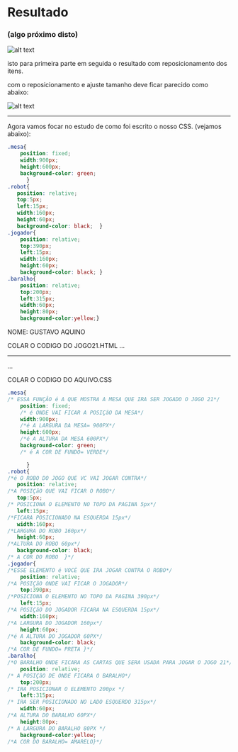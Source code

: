 # Resultado
### (algo próximo disto)

![alt text](image.png)

isto para primeira parte em seguida o resultado com reposicionamento dos itens.

com o reposicionamento e ajuste tamanho  deve ficar parecido como abaixo:

![alt text](image-1.png)

<hr>

Agora vamos focar no estudo de como foi escrito o nosso CSS. (vejamos abaixo):

``` css
.mesa{
    position: fixed;
    width:900px;
    height:600px;
    background-color: green;
      }
.robot{
   position: relative;
   top:5px;
   left:15px;
   width:160px;
   height:60px;
   background-color: black;  }      
.jogador{
    position: relative;
    top:390px;
    left:15px;
    width:160px;
    height:60px;
    background-color: black; }   
.baralho{
    position: relative;
    top:200px;
    left:315px;
    width:60px;
    height:80px;
    background-color:yellow;}   
```


NOME: GUSTAVO AQUINO

COLAR O CODIGO DO JOGO21.HTML
...
<!---->
<!DOCTYPE html> 
<!--<!DOCTYPE HTML> É UMA PARTE CRUCIAL DE QUALQUER DOCUMENTO HTML. ELA INFORMA AO NAVEGADOR QUAL A VERSÃO DO HTML ESTÁ SENDO USADA NO DOCUMENTO E AJUDA O NAVEGADOR A RENDERIZÁ-LO CORRETAMENTE.  -->
<html lang="en">
    <!--INDICAR O IDIOMA -->
<head>
    <!--A TAG <HEAD> NO HTML É USADA PARA INCLUIR INFORMAÇÕES SOBRE O DOCUMENTO, TAIS COMO O TÍTULO DA PÁGINA, META TAGS PARA SEO (SEARCH ENGINE OPTIMIZATION), LIGAÇÕES PARA FOLHAS DE ESTILO CSS EXTERNAS, SCRIPTS JAVASCRIPT EXTERNOS, E OUTROS META DADOS RELEVANTES PARA A PÁGINA.-->
    <meta charset="UTF-8">
    <!--A TAG <META CHARSET="UTF-8"> NO HTML ESPECIFICA A CODIFICAÇÃO DE CARACTERES UTF-8 PARA O DOCUMENTO, GARANTINDO QUE O NAVEGADOR INTERPRETE CORRETAMENTE OS CARACTERES ESPECIAIS, ACENTOS E SÍMBOLOS DE DIFERENTES IDIOMAS. ISSO É CRUCIAL PARA EXIBIR O TEXTO CORRETAMENTE, INDEPENDENTEMENTE DO IDIOMA UTILIZADO NA PÁGINA.-->
    <meta name="viewport" content="width=device-width, initial-scale=1.0">
    <!--A TAG <META NAME="VIEWPORT" CONTENT="WIDTH=DEVICE-WIDTH, INITIAL-SCALE=1.0"> NO HTML CONTROLA O LAYOUT E O DIMENSIONAMENTO DA PÁGINA EM DISPOSITIVOS MÓVEIS. ELA GARANTE QUE A LARGURA DA PÁGINA SEJA EQUIVALENTE À LARGURA DO DISPOSITIVO E DEFINE O NÍVEL INICIAL DE ZOOM AO CARREGAR A PÁGINA EM DISPOSITIVOS MÓVEIS. ISSO ASSEGURA UM LAYOUT RESPONSIVO E UMA EXPERIÊNCIA CONSISTENTE E AMIGÁVEL EM SMARTPHONES E TABLETS.-->
    <title>Document</title>
   <!--A TAG <TITLE>DOCUMENT</TITLE> NO HTML DEFINE O TÍTULO DO DOCUMENTO, EXIBIDO NA BARRA DE TÍTULO DO NAVEGADOR E EM RESULTADOS DE BUSCA.--> 
    <link rel="stylesheet" href="estilo.css">
    <!--A TAG <LINK REL="STYLESHEET" HREF="ESTILO.CSS"> NO HTML VINCULA UM ARQUIVO EXTERNO DE ESTILO CSS AO DOCUMENTO, PERMITINDO A APLICAÇÃO CONSISTENTE DE ESTILOS DE FORMATAÇÃO, COMO CORES E FONTES, EM TODAS AS PÁGINAS. ISSO PROMOVE A ORGANIZAÇÃO DO CÓDIGO E FACILITA A MANUTENÇÃO.-->
</head>
    <!--A TAG </HEAD> NO HTML MARCA O FIM DA SEÇÃO <HEAD> DO DOCUMENTO. A SEÇÃO <HEAD> É ONDE SÃO INCLUÍDAS INFORMAÇÕES SOBRE O DOCUMENTO, COMO O TÍTULO DA PÁGINA, META TAGS, LIGAÇÃO PARA ARQUIVOS CSS E JAVASCRIPT, ENTRE OUTROS METADADOS IMPORTANTES PARA A ESTRUTURAÇÃO E FORMATAÇÃO DA PÁGINA.-->
<body>
    <!--A TAG <BODY> NO HTML É USADA PARA DELIMITAR O CONTEÚDO VISÍVEL DE UMA PÁGINA DA WEB. TODO O CONTEÚDO QUE DEVE SER EXIBIDO NA JANELA DO NAVEGADOR, COMO TEXTO, IMAGENS, VÍDEOS, FORMULÁRIOS E OUTROS ELEMENTOS VISUAIS, É COLOCADO DENTRO DESTA TAG.-->
    <div class="mesa"> 
        <!--é UMA DIVISãO DECLARADA MESA-->
        <div class="robot"></div>
        <!--é UMA DIVISãO DECLARADA ROBO-->
        <div class="baralho"></div>
        <!--é DIVISãO DECLARADA BARALHO-->
        <div class="jogador"></div>
        <!--é UMa DIVISãO DECLARADA JOGADOR-->
    <hr>
        <!--É USADA PARA INSERIR UMA LINHA HORIZONTAL OU UMA DIVISÃO VISUAL ENTRE ELEMENTOS NA PÁGINA DA WEB. ESSA TAG É FREQUENTEMENTE UTILIZADA PARA SEPARAR SEÇÕES DE CONTEÚDO, COMO PARÁGRAFOS, TÍTULOS OU OUTROS ELEMENTOS, COM O INTUITO DE MELHORAR A LEGIBILIDADE E ORGANIZAÇÃO DO LAYOUT DA PÁGINA.-->
    </div>
    <!--A TAG </DIV> NO HTML MARCA O FIM DE UMA DIVISÃO OU SEÇÃO DO DOCUMENTO. ELA É USADA PARA FECHAR UMA DIVISÃO QUE FOI ABERTA COM A TAG <DIV>. -->
</body>
    <!--A TAG <BODY> NO HTML É USADA PARA DELIMITAR O CONTEÚDO VISÍVEL DE UMA PÁGINA DA WEB. TODO O CONTEÚDO QUE DEVE SER EXIBIDO NA JANELA DO NAVEGADOR, COMO TEXTO, IMAGENS, VÍDEOS, FORMULÁRIOS E OUTROS ELEMENTOS VISUAIS, É COLOCADO DENTRO DESTA TAG.-->
</html>
<!--A TAG </HTML> NO HTML MARCA O FIM DO DOCUMENTO HTML. ELA INDICA AO NAVEGADOR QUE TODO O CÓDIGO HTML DO DOCUMENTO FOI ENCERRADO.-->
...

COLAR O CODIGO DO AQUIVO.CSS
``` css 
.mesa{
/* ESSA FUNÇÂO é A QUE MOSTRA A MESA QUE IRA SER JOGADO O JOGO 21*/
    position: fixed;
    /* é ONDE VAI FICAR A POSIÇãO DA MESA*/  
    width:900px;
    /*é A LARGURA DA MESA= 900PX*/
    height:600px;
    /*é A ALTURA DA MESA 600PX*/
    background-color: green;
    /* é A COR DE FUNDO= VERDE*/

      }
.robot{
/*é O ROBO DO JOGO QUE VC VAI JOGAR CONTRA*/
   position: relative;
/*A POSIÇãO QUE VAI FICAR O ROBO*/
   top:5px;
/* POSICIONA O ELEMENTO NO TOPO DA PAGINA 5px*/
   left:15px;
/*FICARA POSICIONADO NA ESQUERDA 15px*/
   width:160px;
/*LARGURA DO ROBO 160px*/
   height:60px;
/*ALTURA DO ROBO 60px*/
   background-color: black;
/* A COR DO ROBO  }*/      
.jogador{
/*ESSE ELEMENTO é VOCÈ QUE IRA JOGAR CONTRA O ROBO*/
    position: relative;
/*A POSIÇãO ONDE VAI FICAR O JOGADOR*/
    top:390px;
/*POSICIONA O ELEMENTO NO TOPO DA PAGINA 390px*/
    left:15px;
/*A POSIÇãO DO JOGADOR FICARA NA ESQUERDA 15px*/
    width:160px;
/*A LARGURA DO JOGADOR 160px*/
    height:60px;
/*é A ALTURA DO JOGADOR 60PX*/
    background-color: black;
/*A COR DE FUNDO= PRETA }*/   
.baralho{
/*O BARALHO ONDE FICARA AS CARTAS QUE SERA USADA PARA JOGAR O JOGO 21*/
    position: relative;
/* A POSIÇãO DE ONDE FICARA O BARALHO*/
    top:200px;
/* IRA POSICIONAR O ELEMENTO 200px */
    left:315px;
/* IRA SER POSICIONADO NO LADO ESQUERDO 315px*/
    width:60px;
/*A ALTURA DO BARALHO 60PX*/
    height:80px;
/* A LARGURA DO BARALHO 80PX */
    background-color:yellow;
/*A COR DO BARALHO= AMARELO}*/  
```

